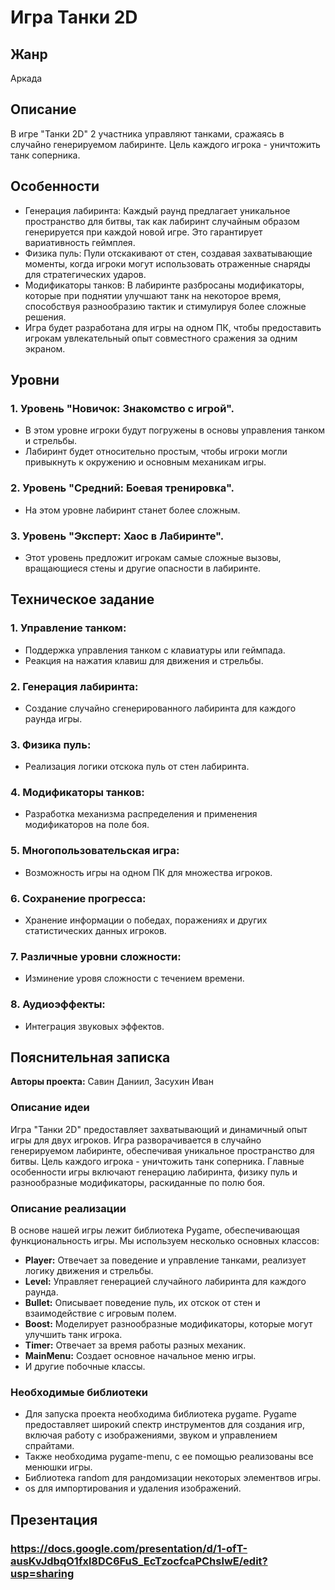 
# Игра Танки 2D
## Жанр
Аркада
## Описание
В игре "Танки 2D" 2 участника управляют танками, сражаясь в случайно генерируемом лабиринте. Цель каждого игрока - уничтожить танк соперника.
## Особенности
- Генерация лабиринта: Каждый раунд предлагает уникальное пространство для битвы, так как лабиринт случайным образом генерируется при каждой новой игре. Это гарантирует вариативность геймплея.
- Физика пуль: Пули отскакивают от стен, создавая захватывающие моменты, когда игроки могут использовать отраженные снаряды для стратегических ударов.
- Модификаторы танков: В лабиринте разбросаны модификаторы, которые при поднятии улучшают танк на некоторое время, способствуя разнообразию тактик и стимулируя более сложные решения.
- Игра будет разработана для игры на одном ПК, чтобы предоставить игрокам увлекательный опыт совместного сражения за одним экраном.
## Уровни
### 1. Уровень "Новичок: Знакомство с игрой".
  - В этом уровне игроки будут погружены в основы управления танком и стрельбы.
  - Лабиринт будет относительно простым, чтобы игроки могли привыкнуть к окружению и основным механикам игры.
### 2. Уровень "Средний: Боевая тренировка".
  - На этом уровне лабиринт станет более сложным.
### 3. Уровень "Эксперт: Хаос в Лабиринте".
  - Этот уровень предложит игрокам самые сложные вызовы, вращающиеся стены и другие опасности в лабиринте.
## Техническое задание
### 1. Управление танком:
   - Поддержка управления танком с клавиатуры или геймпада.
   - Реакция на нажатия клавиш для движения и стрельбы.
### 2. Генерация лабиринта:
   - Создание случайно сгенерированного лабиринта для каждого раунда игры.
### 3. Физика пуль:
   - Реализация логики отскока пуль от стен лабиринта.
### 4. Модификаторы танков:
   - Разработка механизма распределения и применения модификаторов на поле боя.
### 5. Многопользовательская игра:
   - Возможность игры на одном ПК для множества игроков.
### 6. Сохранение прогресса:
   - Хранение информации о победах, поражениях и других статистических данных игроков.
### 7. Различные уровни сложности:
   - Изминение уровя сложности с течением времени.
### 8. Аудиоэффекты:
   - Интеграция звуковых эффектов.
## Пояснительная записка
**Авторы проекта:** Савин Даниил, Засухин Иван
### Описание идеи
Игра "Танки 2D"  предоставляет захватывающий и динамичный опыт игры для двух игроков. Игра разворачивается в случайно генерируемом лабиринте, обеспечивая уникальное пространство для битвы. Цель каждого игрока - уничтожить танк соперника. Главные особенности игры включают генерацию лабиринта,  физику пуль и разнообразные модификаторы, раскиданные по полю боя.
### Описание реализации
В основе нашей игры лежит библиотека Pygame, обеспечивающая функциональность игры. Мы используем несколько основных классов:
- **Player:** Отвечает за поведение и управление танками, реализует логику движения и стрельбы.
- **Level:** Управляет генерацией случайного лабиринта для каждого раунда.
- **Bullet:** Описывает поведение пуль, их отскок от стен и взаимодействие с игровым полем.
- **Boost:** Моделирует разнообразные модификаторы, которые могут улучшить танк игрока.
- **Timer:** Отвечает за время работы разных механик.
- **MainMenu:** Создает основное начальное меню игры.
- И другие побочные классы.
### Необходимые библиотеки
- Для запуска проекта необходима библиотека pygame. Pygame предоставляет широкий спектр инструментов для создания игр, включая работу с изображениями, звуком и управлением спрайтами.
- Также необходима pygame-menu, с ее помощью реализованы все менюшки игры.
- Библиотека random для рандомизации некоторых элементвов игры.
- os для импортирования и удаления изображений.
## Презентация
### https://docs.google.com/presentation/d/1-ofT-ausKvJdbqO1fxl8DC6FuS_EcTzocfcaPChslwE/edit?usp=sharing


